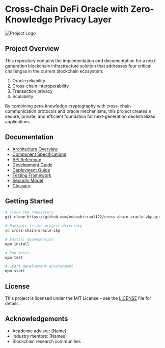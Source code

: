 # Cross-Chain DeFi Oracle with Zero-Knowledge Privacy Layer

![Project Logo](assets/images/project-logo.png)

## Project Overview

This repository contains the implementation and documentation for a next-generation blockchain infrastructure solution that addresses four critical challenges in the current blockchain ecosystem:

1. Oracle reliability
2. Cross-chain interoperability
3. Transaction privacy
4. Scalability

By combining zero-knowledge cryptography with cross-chain communication protocols and oracle mechanisms, this project creates a secure, private, and efficient foundation for next-generation decentralized applications.

## Documentation

- [Architecture Overview](docs/architecture/overview.md)
- [Component Specifications](docs/specifications/index.md)
- [API Reference](docs/api/index.md)
- [Development Guide](docs/guides/development.md)
- [Deployment Guide](docs/guides/deployment.md)
- [Testing Framework](docs/testing/index.md)
- [Security Model](docs/security/index.md)
- [Glossary](docs/glossary.md)

## Getting Started

```bash
# Clone the repository
git clone https://github.com/mubashirrao1122/cross-chain-oracle-zkp.git

# Navigate to the project directory
cd cross-chain-oracle-zkp

# Install dependencies
npm install

# Run tests
npm test

# Start development environment
npm start
```

## License

This project is licensed under the MIT License - see the [LICENSE](LICENSE) file for details.

## Acknowledgements

- Academic advisor: [Name]
- Industry mentors: [Names]
- Blockchain research communities
